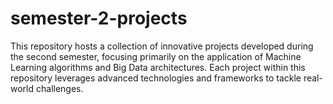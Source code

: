 # semester-2-projects
This repository hosts a collection of innovative projects developed during the second semester, focusing primarily on the application of Machine Learning algorithms and Big Data architectures. Each project within this repository leverages advanced technologies and frameworks to tackle real-world challenges.
